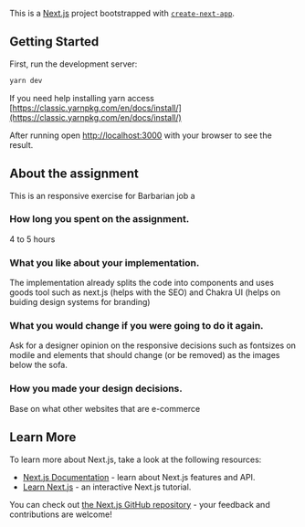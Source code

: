This is a [Next.js](https://nextjs.org/) project bootstrapped with [`create-next-app`](https://github.com/vercel/next.js/tree/canary/packages/create-next-app).

## Getting Started

First, run the development server:

```bash
yarn dev
```
If you need help installing yarn access [https://classic.yarnpkg.com/en/docs/install/](https://classic.yarnpkg.com/en/docs/install/)

After running open [http://localhost:3000](http://localhost:3000) with your browser to see the result.

## About the assignment

This is an responsive exercise for Barbarian job a

### How long you spent on the assignment.
4 to 5 hours

### What you like about your implementation.
The implementation already splits the code into components and uses goods tool 
such as next.js (helps with the SEO) and Chakra UI (helps on buiding design systems for branding)  

### What you would change if you were going to do it again.
Ask for a designer opinion on the responsive decisions such as fontsizes on 
modile and elements that should change (or be removed) as the images below the sofa.

### How you made your design decisions.
Base on what other websites that are e-commerce

## Learn More

To learn more about Next.js, take a look at the following resources:

- [Next.js Documentation](https://nextjs.org/docs) - learn about Next.js features and API.
- [Learn Next.js](https://nextjs.org/learn) - an interactive Next.js tutorial.

You can check out [the Next.js GitHub repository](https://github.com/vercel/next.js/) - your feedback and contributions are welcome!

